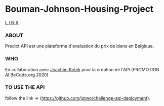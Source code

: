 # Bouman-Johnson-Housing-Project
[L I N K](https://nick-c0de.github.io/Bouman-Johnson-Housing-Project/)

### ABOUT
Predict API est une plateforme d'evaluation du prix de biens en Belgique.

### WHO
En collaboration avec [Joachim Kotek](https://github.com/jotwo) pour la creation de l'API (PROMOTION AI BeCode.org 2020)

### TO USE THE API 

follow the link => (https://github.com/jotwo/challenge-api-deployment).
